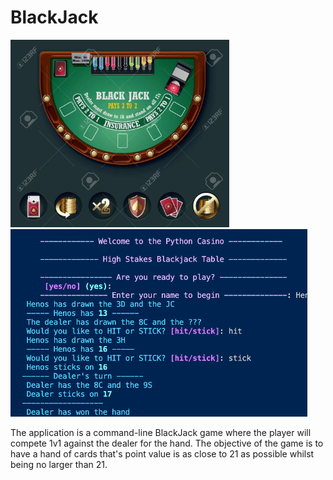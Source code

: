 # BlackJack

<p>
  <img src="assets/table.webp" width="350" alt="accessibility text">
  <img src="assets/screenshot.png" width="475" alt="accessibility text">
</p>
The application is a command-line BlackJack game where the player will compete 1v1 against the dealer for the hand.
The objective of the game is to have a hand of cards that's point value is as close to 21 as possible whilst being
no larger than 21.
